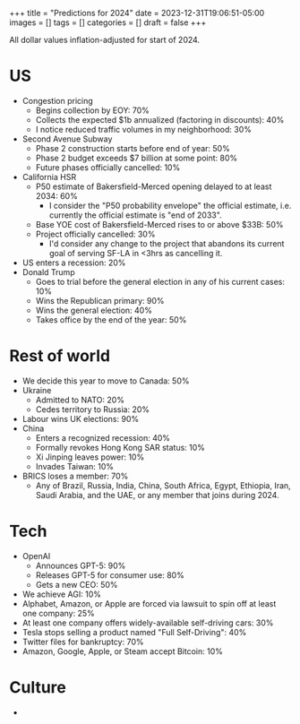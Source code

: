 +++
title = "Predictions for 2024"
date = 2023-12-31T19:06:51-05:00
images = []
tags = []
categories = []
draft = false
+++

All dollar values inflation-adjusted for start of 2024.

# US

- Congestion pricing
  - Begins collection by EOY: 70%
  - Collects the expected $1b annualized (factoring in discounts): 40%
  - I notice reduced traffic volumes in my neighborhood: 30%
- Second Avenue Subway
  - Phase 2 construction starts before end of year: 50%
  - Phase 2 budget exceeds $7 billion at some point: 80%
  - Future phases officially cancelled: 10%
- California HSR
  - P50 estimate of Bakersfield-Merced opening delayed to at least 2034: 60%
    - I consider the "P50 probability envelope" the official estimate, i.e. currently the official estimate is "end of 2033".
  - Base YOE cost of Bakersfield-Merced rises to or above $33B: 50%
  - Project officially cancelled: 30%
    - I'd consider any change to the project that abandons its current goal of serving SF-LA in <3hrs as cancelling it.
- US enters a recession: 20%
- Donald Trump
  - Goes to trial before the general election in any of his current cases: 10%
  - Wins the Republican primary: 90%
  - Wins the general election: 40%
  - Takes office by the end of the year: 50%

# Rest of world

- We decide this year to move to Canada: 50%
- Ukraine
  - Admitted to NATO: 20%
  - Cedes territory to Russia: 20%
- Labour wins UK elections: 90%
- China 
  - Enters a recognized recession: 40%
  - Formally revokes Hong Kong SAR status: 10%
  - Xi Jinping leaves power: 10%
  - Invades Taiwan: 10%
- BRICS loses a member: 70%
    - Any of Brazil, Russia, India, China, South Africa, Egypt, Ethiopia, Iran, Saudi Arabia, and the UAE, or any member that joins during 2024.

# Tech

- OpenAI
  - Announces GPT-5: 90%
  - Releases GPT-5 for consumer use: 80%
  - Gets a new CEO: 50%
- We achieve AGI: 10%
- Alphabet, Amazon, or Apple are forced via lawsuit to spin off at least one company: 25%
- At least one company offers widely-available self-driving cars: 30%
- Tesla stops selling a product named "Full Self-Driving": 40%
- Twitter files for bankruptcy: 70%
- Amazon, Google, Apple, or Steam accept Bitcoin: 10%

# Culture

- 